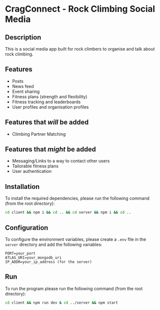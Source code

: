 # CragConnect - Rock Climbing Social Media

## Description

This is a social media app built for rock climbers to organise and talk about rock climbing.

## Features

- Posts
- News feed
- Event sharing
- Fitness plans (strength and flexibility)
- Fitness tracking and leaderboards
- User profiles and organisation profiles

## Features that _will_ be added

- Climbing Partner Matching

## Features that _might_ be added

- Messaging/Links to a way to contact other users
- Tailorable fitness plans
- User authentication

## Installation

To install the required dependencies, please run the following command (from the root directory):

```bash
cd client && npm i && cd .. && cd server && npm i && cd ..
```

## Configuration

To configure the environment variables, please create a `.env` file in the `server` directory and add the following variables:

```env
PORT=your_port
ATLAS_URI=your_mongodb_uri
IP_ADDR=your_ip_address (for the server)
```

## Run

To run the program please run the following command (from the root directory):

```bash
cd client && npm run dev & cd ../server && npm start
```
